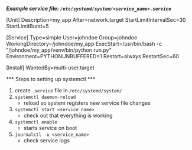 ***Example service file: `/etc/systemd/system/<service_name>.service`***

[Unit]
Description=my_app
After=network.target
StartLimitIntervalSec=30
StartLimitBurst=5

[Service]
Type=simple
User=johndoe
Group=johndoe
WorkingDirectory=/johndoe/my_app
ExecStart=/usr/bin/bash -c "/johndoe/my_app/venv/bin/python run.py"
Environment=PYTHONUNBUFFERED=1
Restart=always
RestartSec=60

[Install]
WantedBy=multi-user.target


*** Steps to setting up systemctl ***
1. create `.service` file in `/etc/systemd/system/`
1. `systemctl daemon-reload`
    - reload so system registers new service file changes
1. `systemctl start <service_name>`
    - check out that everything is working
1. `systemctl enable`
    - starts service on boot
1. `journalctl -u <service_name>`
    - check service logs